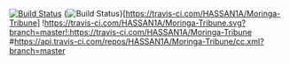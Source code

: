 [![Build Status](https://travis-ci.com/HASSAN1A/Moringa-Tribune.svg?branch=master)](https://travis-ci.com/HASSAN1A/Moringa-Tribune)
{<img src="https://travis-ci.com/HASSAN1A/Moringa-Tribune.svg?branch=master" alt="Build Status" />}[https://travis-ci.com/HASSAN1A/Moringa-Tribune]
!https://travis-ci.com/HASSAN1A/Moringa-Tribune.svg?branch=master!:https://travis-ci.com/HASSAN1A/Moringa-Tribune
#https://api.travis-ci.com/repos/HASSAN1A/Moringa-Tribune/cc.xml?branch=master